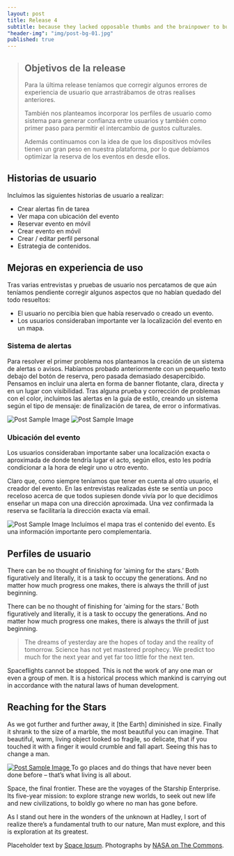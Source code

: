 ```yaml
---
layout: post
title: Release 4
subtitle: because they lacked opposable thumbs and the brainpower to build a space program.
"header-img": "img/post-bg-01.jpg"
published: true
---
```



<blockquote> <h2>Objetivos de la release</h2>
<p>Para la última release teníamos que corregir algunos errores de experiencia de usuario que arrastrábamos de otras realises anteriores.</p>
<p>También nos planteamos incorporar los perfiles de usuario como sistema para generar confianza entre usuarios y también como primer paso para permitir el intercambio de gustos culturales.</p>
<p>Además continuamos con la idea de que los dispositivos móviles tienen un gran peso en nuestra plataforma, por lo que debíamos optimizar la reserva de los eventos en desde ellos.</p>
</blockquote>

<h2 class="section-heading">Historias de usuario</h2>

<p>Incluímos las siguientes historias de usuario a realizar:
<ul>
<li> Crear alertas fin de tarea</li>
<li> Ver mapa con ubicación del evento</li>
<li> Reservar evento en móvil</li>
<li> Crear evento en móvil</li>
<li> Crear / editar perfil personal</li>
<li> Estrategia de contenidos.</li>
</ul>
</p>


<h2 class="section-heading">Mejoras en experiencia de uso</h2>

<p>Tras varias entrevistas y pruebas de usuario nos percatamos de que aún teníamos pendiente corregir algunos aspectos que no habían quedado del todo resueltos: 
<ul>
<li>El usuario no percibia bien que había reservado o creado un evento.</li>
<li>Los usuarios consideraban importante ver la localización del evento en un mapa.</li>
</ul>

<h3>Sistema de alertas</h3>
<p>Para resolver el primer problema nos planteamos la creación de un sistema de alertas o avisos. Habíamos probado anteriormente con un pequeño texto debajo del botón de reserva, pero pasada demasiado desapercibido. Pensamos en incluir una alerta en forma de banner flotante, clara, directa y en un lugar con visibilidad. Tras alguna prueba y corrección de problemas con el color, incluímos las alertas en la guía de estilo, creando un sistema según el tipo de mensaje: de finalización de tarea, de error o informativas.</p>

 <img src="{{ site.baseurl }}/img/alertas.png" alt="Post Sample Image">
 
 <img src="{{ site.baseurl }}/img/aviso.jpg" alt="Post Sample Image">

<h3>Ubicación del evento</h3>
<p>Los usuarios consideraban importante saber una localización exacta o aproximada de donde tendría lugar el acto, según ellos, esto les podría condicionar a la hora de elegir uno u otro evento.</p>

<p>Claro que, como siempre teníamos que tener en cuenta al otro usuario, el creador del evento. En las entrevistas realizadas éste se sentía un poco receloso acerca de que todos supiesen donde vivía por lo que decidimos enseñar un mapa con una dirección aproximada. Una vez confirmada la reserva se facilitaría la dirección exacta vía email.
</p>
<img src="{{ site.baseurl }}/img/mapa.jpg" alt="Post Sample Image">
<span class="caption text-muted">Incluímos el mapa tras el contenido del evento. Es una información importante pero complementaria.</span>

<h2 class="section-heading">Perfiles de usuario</h2>

<p>There can be no thought of finishing for ‘aiming for the stars.’ Both figuratively and literally, it is a task to occupy the generations. And no matter how much progress one makes, there is always the thrill of just beginning.</p>

<p>There can be no thought of finishing for ‘aiming for the stars.’ Both figuratively and literally, it is a task to occupy the generations. And no matter how much progress one makes, there is always the thrill of just beginning.</p>

<blockquote>The dreams of yesterday are the hopes of today and the reality of tomorrow. Science has not yet mastered prophecy. We predict too much for the next year and yet far too little for the next ten.</blockquote>

<p>Spaceflights cannot be stopped. This is not the work of any one man or even a group of men. It is a historical process which mankind is carrying out in accordance with the natural laws of human development.</p>

<h2 class="section-heading">Reaching for the Stars</h2>

<p>As we got further and further away, it [the Earth] diminished in size. Finally it shrank to the size of a marble, the most beautiful you can imagine. That beautiful, warm, living object looked so fragile, so delicate, that if you touched it with a finger it would crumble and fall apart. Seeing this has to change a man.</p>

<a href="#">
    <img src="{{ site.baseurl }}/img/post-sample-image.jpg" alt="Post Sample Image">
</a>
<span class="caption text-muted">To go places and do things that have never been done before – that’s what living is all about.</span>

<p>Space, the final frontier. These are the voyages of the Starship Enterprise. Its five-year mission: to explore strange new worlds, to seek out new life and new civilizations, to boldly go where no man has gone before.</p>

<p>As I stand out here in the wonders of the unknown at Hadley, I sort of realize there’s a fundamental truth to our nature, Man must explore, and this is exploration at its greatest.</p>

<p>Placeholder text by <a href="http://spaceipsum.com/">Space Ipsum</a>. Photographs by <a href="https://www.flickr.com/photos/nasacommons/">NASA on The Commons</a>.</p>
